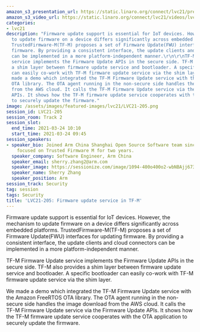 ```yaml
---
amazon_s3_presentation_url: https://static.linaro.org/connect/lvc21/presentations/lvc21-205.pdf
amazon_s3_video_url: https://static.linaro.org/connect/lvc21/videos/lvc21-205.mp4
categories:
- lvc21
description: "Firmware update support is essential for IoT devices. However, the mechanism
  to update firmware on a device differs significantly across embedded platforms.
  TrustedFirmware-M(TF-M) proposes a set of Firmware Update(FWU) interfaces for updating
  firmware. By providing a consistent interface, the update clients and cloud connectors
  can be implemented in a more platform-independent manner.\r\n\r\nTF-M Firmware Update
  service implements the Firmware Update APIs in the secure side. TF-M also provides
  a shim layer between firmware update service and bootloader. A specific bootloader
  can easily co-work with TF-M firmware update service via the shim layer.\r\n\r\nWe
  made a demo which integrated the TF-M Firmware Update service with the Amazon FreeRTOS
  OTA library. The OTA agent running in the non-secure side handles the image download
  from the AWS cloud. It calls the TF-M Firmware Update service via the Firmware Update
  APIs. It shows how the TF-M firmware update service cooperates with the OTA application
  to securely update the firmware."
image: /assets/images/featured-images/lvc21/LVC21-205.png
session_id: LVC21-205
session_room: Track 2
session_slot:
  end_time: 2021-03-24 10:10
  start_time: 2021-03-24 09:45
session_speakers:
- speaker_bio: Joined Arm China Shanghai Open Source Software team since 2018. Have
    focused on Trusted Firmware M for two years.
  speaker_company: Software Engineer, Arm China
  speaker_email: sherry.zhang2@arm.com
  speaker_image: https://sessionize.com/image/1094-400o400o2-wbNBAjj673wdkd5Y4yiSkw.jpg
  speaker_name: Sherry Zhang
  speaker_position: Arm
session_track: Security
tag: session
tags: Security
title: 'LVC21-205: Firmware update service in TF-M'
---
```


Firmware update support is essential for IoT devices. However, the mechanism to update firmware on a device differs significantly across embedded platforms. TrustedFirmware-M(TF-M) proposes a set of Firmware Update(FWU) interfaces for updating firmware. By providing a consistent interface, the update clients and cloud connectors can be implemented in a more platform-independent manner.

TF-M Firmware Update service implements the Firmware Update APIs in the secure side. TF-M also provides a shim layer between firmware update service and bootloader. A specific bootloader can easily co-work with TF-M firmware update service via the shim layer.

We made a demo which integrated the TF-M Firmware Update service with the Amazon FreeRTOS OTA library. The OTA agent running in the non-secure side handles the image download from the AWS cloud. It calls the TF-M Firmware Update service via the Firmware Update APIs. It shows how the TF-M firmware update service cooperates with the OTA application to securely update the firmware.